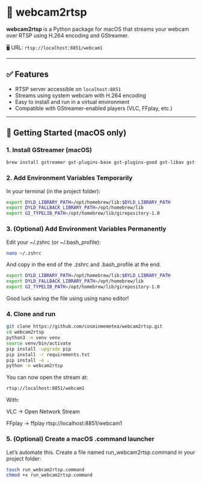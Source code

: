 # 📡 webcam2rtsp

**webcam2rtsp** is a Python package for macOS that streams your webcam over RTSP using H.264 encoding and GStreamer.

🖥️ URL: `rtsp://localhost:8851/webcam1`

---

## ✅ Features

- RTSP server accessible on `localhost:8851`
- Streams using system webcam with H.264 encoding
- Easy to install and run in a virtual environment
- Compatible with GStreamer-enabled players (VLC, FFplay, etc.)

---

## 🚀 Getting Started (macOS only)

### 1. Install GStreamer (macOS)

```bash
brew install gstreamer gst-plugins-base gst-plugins-good gst-libav gst-plugins-bad gst-plugins-ugly pygobject3
```

### 2. Add Environment Variables Temporarily
In your terminal (in the project folder):

```bash
export DYLD_LIBRARY_PATH=/opt/homebrew/lib:$DYLD_LIBRARY_PATH
export DYLD_FALLBACK_LIBRARY_PATH=/opt/homebrew/lib
export GI_TYPELIB_PATH=/opt/homebrew/lib/girepository-1.0
```



### 3. (Optional) Add Environment Variables Permanently
Edit your ~/.zshrc (or ~/.bash_profile):

```bash
nano ~/.zshrc
```
And copy in the end of the .zshrc and .bash_profile at the end.
```bash
export DYLD_LIBRARY_PATH=/opt/homebrew/lib:$DYLD_LIBRARY_PATH
export DYLD_FALLBACK_LIBRARY_PATH=/opt/homebrew/lib
export GI_TYPELIB_PATH=/opt/homebrew/lib/girepository-1.0
```

Good luck saving the file using using nano editor!


### 4. Clone and run

```bash
git clone https://github.com/cosminmemetea/webcam2rtsp.git
cd webcam2rtsp
python3 -m venv venv
source venv/bin/activate
pip install -upgrade pip
pip install -r requirements.txt
pip install -e .
python -m webcam2rtsp
```

You can now open the stream at:

```bash
rtsp://localhost:8851/webcam1
```

With:

VLC → Open Network Stream

FFplay → ffplay rtsp://localhost:8851/webcam1

### 5. (Optional) Create a macOS .command launcher

Let’s automate this. Create a file named run_webcam2rtsp.command in your project folder:


```bash
touch run_webcam2rtsp.command
chmod +x run_webcam2rtsp.command
```



